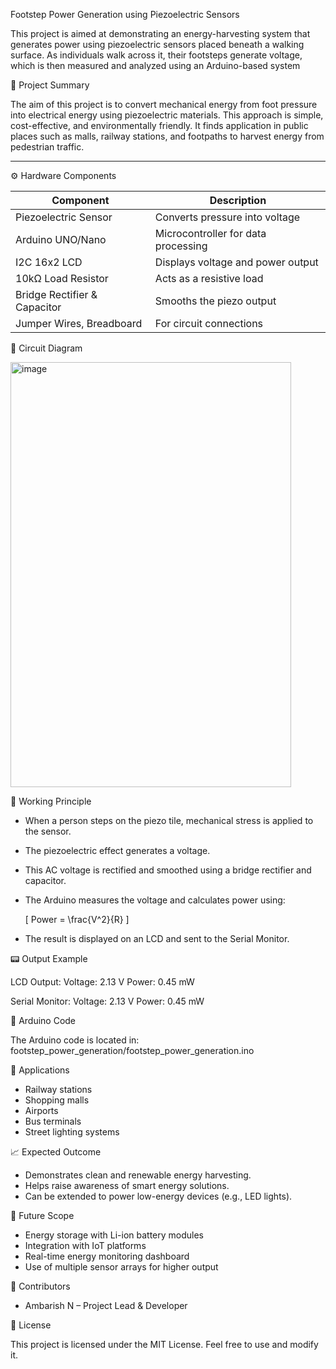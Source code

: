 Footstep Power Generation using Piezoelectric Sensors

This project is aimed at demonstrating an energy-harvesting system that generates power using piezoelectric sensors placed beneath a walking surface. As individuals walk across it, their footsteps generate voltage, which is then measured and analyzed using an Arduino-based system


📘 Project Summary

The aim of this project is to convert mechanical energy from foot pressure into electrical energy using piezoelectric materials. This approach is simple, cost-effective, and environmentally friendly. It finds application in public places such as malls, railway stations, and footpaths to harvest energy from pedestrian traffic.

---

⚙️ Hardware Components

| Component                  | Description                        |
|----------------------------|------------------------------------|
| Piezoelectric Sensor       | Converts pressure into voltage     |
| Arduino UNO/Nano           | Microcontroller for data processing|
| I2C 16x2 LCD               | Displays voltage and power output  |
| 10kΩ Load Resistor         | Acts as a resistive load           |
| Bridge Rectifier & Capacitor | Smooths the piezo output         |
| Jumper Wires, Breadboard   | For circuit connections            |



🔌 Circuit Diagram

<img width="449" height="680" alt="image" src="https://github.com/user-attachments/assets/3863c475-75e9-4a4a-9b15-66cf1879ec41" />

🔬 Working Principle

- When a person steps on the piezo tile, mechanical stress is applied to the sensor.
- The piezoelectric effect generates a voltage.
- This AC voltage is rectified and smoothed using a bridge rectifier and capacitor.
- The Arduino measures the voltage and calculates power using:

  \[
  Power = \frac{V^2}{R}
  \]

- The result is displayed on an LCD and sent to the Serial Monitor.


📟 Output Example

LCD Output:
Voltage: 2.13 V
Power: 0.45 mW


Serial Monitor:
Voltage: 2.13 V
Power: 0.45 mW


📂 Arduino Code

The Arduino code is located in:
footstep_power_generation/footstep_power_generation.ino


🚀 Applications

- Railway stations
- Shopping malls
- Airports
- Bus terminals
- Street lighting systems

 📈 Expected Outcome

- Demonstrates clean and renewable energy harvesting.
- Helps raise awareness of smart energy solutions.
- Can be extended to power low-energy devices (e.g., LED lights).

📌 Future Scope

- Energy storage with Li-ion battery modules
- Integration with IoT platforms
- Real-time energy monitoring dashboard
- Use of multiple sensor arrays for higher output

👥 Contributors

- Ambarish N – Project Lead & Developer  


📝 License

This project is licensed under the MIT License. Feel free to use and modify it.




